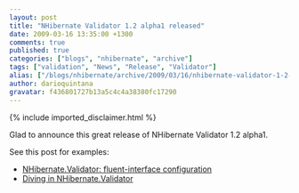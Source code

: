 ```yaml
---
layout: post
title: "NHibernate Validator 1.2 alpha1 released"
date: 2009-03-16 13:35:00 +1300
comments: true
published: true
categories: ["blogs", "nhibernate", "archive"]
tags: ["validation", "News", "Release", "Validator"]
alias: ["/blogs/nhibernate/archive/2009/03/16/nhibernate-validator-1-2-alpha1-released.aspx"]
author: darioquintana
gravatar: f436801727b13a5c4c4a38380fc17290
---
```

{% include imported_disclaimer.html %}
<p>Glad to announce this great release of NHibernate Validator 1.2 alpha1.</p>
<p>See this post for examples:</p>
<ul>
<li><a href="/blogs/nhibernate/archive/2009/02/18/nhibernate-validator-fluent-interface-configuration.aspx">NHibernate.Validator: fluent-interface configuration</a></li>
<li><a href="/blogs/nhibernate/archive/2009/02/26/diving-in-nhibernate-validator.aspx">Diving in NHibernate.Validator</a><br /></li>
</ul>
